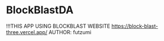 # BlockBlastDA
!!!THIS APP USING BLOCKBLAST WEBSITE https://block-blast-three.vercel.app/ AUTHOR: futzumi
